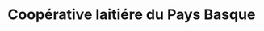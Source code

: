 ---
title: "Coopérative laitiére du Pays Basque"
url: /saint-jean-pied-de-port/cooperative-laitiere-du-pays-basque/
shop: Käse
---